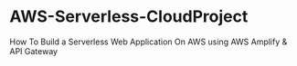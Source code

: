 # AWS-Serverless-CloudProject
How To Build a Serverless Web Application On AWS using AWS Amplify &amp; API Gateway

